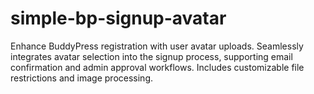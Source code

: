 # simple-bp-signup-avatar
Enhance BuddyPress registration with user avatar uploads. Seamlessly integrates avatar selection into the signup process, supporting email confirmation and admin approval workflows. Includes customizable file restrictions and image processing.

